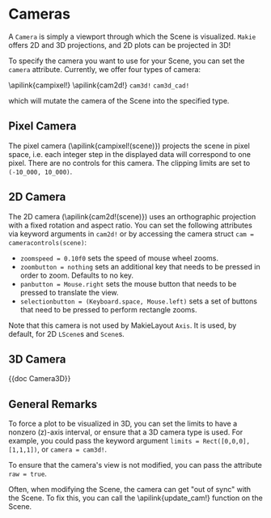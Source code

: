 # Cameras

A `Camera` is simply a viewport through which the Scene is visualized.  `Makie` offers 2D and 3D projections, and 2D plots can be projected in 3D!

To specify the camera you want to use for your Scene, you can set the `camera` attribute.  Currently, we offer four types of camera:

\apilink{campixel!}
\apilink{cam2d!}
`cam3d!`
`cam3d_cad!`

which will mutate the camera of the Scene into the specified type.

## Pixel Camera

The pixel camera (\apilink{campixel!(scene)}) projects the scene in pixel space, i.e. each integer step in the displayed data will correspond to one pixel. There are no controls for this camera. The clipping limits are set to `(-10_000, 10_000)`.

## 2D Camera

The 2D camera (\apilink{cam2d!(scene)}) uses an orthographic projection with a fixed rotation and aspect ratio. You can set the following attributes via keyword arguments in `cam2d!` or by accessing the camera struct `cam = cameracontrols(scene)`:

- `zoomspeed = 0.10f0` sets the speed of mouse wheel zooms.
- `zoombutton = nothing` sets an additional key that needs to be pressed in order to zoom. Defaults to no key.
- `panbutton = Mouse.right` sets the mouse button that needs to be pressed to translate the view.
- `selectionbutton = (Keyboard.space, Mouse.left)` sets a set of buttons that need to be pressed to perform rectangle zooms.

Note that this camera is not used by MakieLayout `Axis`. It is used, by default, for 2D `LScene`s and `Scene`s.

## 3D Camera

{{doc Camera3D}}

## General Remarks

To force a plot to be visualized in 3D, you can set the limits to have a nonzero \(z\)-axis interval, or ensure that a 3D camera type is used.
For example, you could pass the keyword argument `limits = Rect([0,0,0],[1,1,1])`, or `camera = cam3d!`.

To ensure that the camera's view is not modified, you can pass the attribute `raw = true`.

Often, when modifying the Scene, the camera can get "out of sync" with the Scene. To fix this, you can call the \apilink{update_cam!} function on the Scene.
